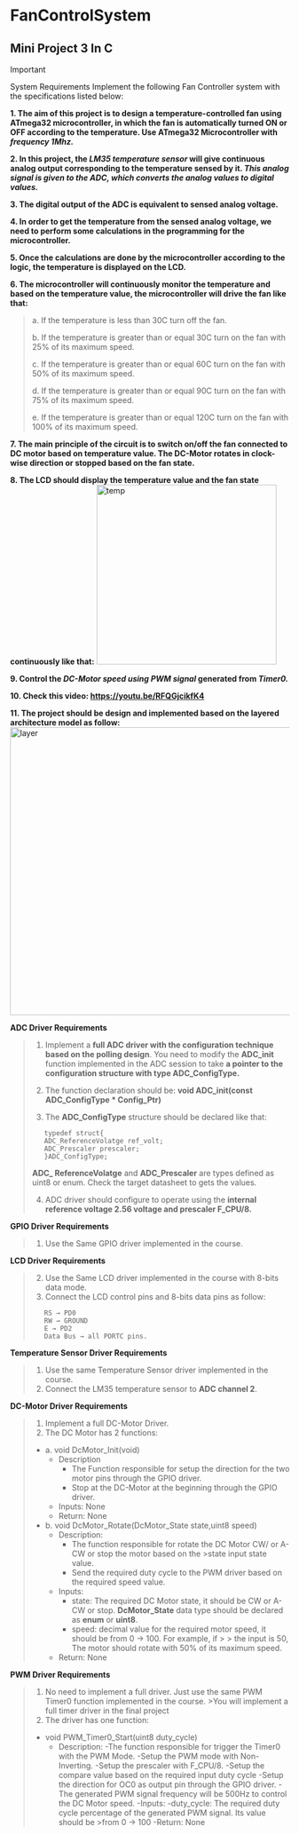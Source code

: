 # FanControlSystem
## Mini Project 3 In C 

> [!IMPORTANT]
> System Requirements
> Implement the following Fan Controller system with the specifications listed below: 

**1. The aim of this project is to design a temperature-controlled fan using ATmega32 
microcontroller, in which the fan is automatically turned ON or OFF according to the 
temperature. Use ATmega32 Microcontroller with *frequency 1Mhz.***

**2. In this project, the *LM35 temperature sensor* will give continuous analog output 
corresponding to the temperature sensed by it. *This analog signal is given to the ADC, 
which converts the analog values to digital values.***

**3. The digital output of the ADC is equivalent to sensed analog voltage.**

**4. In order to get the temperature from the sensed analog voltage, we need to perform some 
calculations in the programming for the microcontroller.**

**5. Once the calculations are done by the microcontroller according to the logic, the 
temperature is displayed on the LCD.** 

**6. The microcontroller will continuously monitor the temperature and based on the 
temperature value, the microcontroller will drive the fan like that:**
 >a. If the temperature is less than 30C turn off the fan.
 > 
 >b. If the temperature is greater than or equal 30C turn on the fan with 25% of its 
 maximum speed.
 >
 >c. If the temperature is greater than or equal 60C turn on the fan with 50% of its 
 maximum speed.
 >
 >d. If the temperature is greater than or equal 90C turn on the fan with 75% of its 
 maximum speed.
 >
 >e. If the temperature is greater than or equal 120C turn on the fan with 100% of its 
 maximum speed.
 
**7. The main principle of the circuit is to switch on/off the fan connected to DC motor based 
on temperature value. The DC-Motor rotates in clock-wise direction or stopped based on 
the fan state.**

**8. The LCD should display the temperature value and the fan state continuously like 
that:**
<img width="324" alt="temp" src="https://github.com/NouranAhmedk/FanControlSystem/assets/105202599/6009a923-201c-4e3e-b0c9-1a53fb749584">

**9. Control the *DC-Motor speed using PWM signal* generated from *Timer0.***

**10. Check this video: https://youtu.be/RFQGjcikfK4**

**11. The project should be design and implemented based on the layered architecture 
model as follow:**
<img width="519" alt="layer" src="https://github.com/NouranAhmedk/FanControlSystem/assets/105202599/8357daa2-89ba-4105-a428-25e49cda18f3">

**ADC Driver Requirements**
>1. Implement a **full ADC driver with the configuration technique based on the polling
>design**. You need to modify the **ADC_init** function implemented in the ADC session to 
>take **a pointer to the configuration structure with type ADC_ConfigType.**
>
>2. The function declaration should be:
>   **void ADC_init(const ADC_ConfigType * Config_Ptr)**
>
>3. The **ADC_ConfigType** structure should be declared like that:
>
>```
>    typedef struct{
>    ADC_ReferenceVolatge ref_volt;
>    ADC_Prescaler prescaler;
>    }ADC_ConfigType;
>```
>    **ADC_ ReferenceVolatge** and **ADC_Prescaler** are types defined as uint8 or enum.
>    Check the target datasheet to gets the values.
>
>4. ADC driver should configure to operate using the **internal reference voltage 2.56 
>voltage and prescaler F_CPU/8.**


**GPIO Driver Requirements**
>1. Use the Same GPIO driver implemented in the course.

**LCD Driver Requirements**
>2. Use the Same LCD driver implemented in the course with 8-bits data mode.
>3. Connect the LCD control pins and 8-bits data pins as follow:
> ```
>    RS → PD0
>    RW → GROUND
>    E → PD2
>    Data Bus → all PORTC pins.
> ```

**Temperature Sensor Driver Requirements**
> 1. Use the same Temperature Sensor driver implemented in the course.
> 2. Connect the LM35 temperature sensor to **ADC channel 2**.

**DC-Motor Driver Requirements**
>1. Implement a full DC-Motor Driver.
>2. The DC Motor has 2 functions:
>  - a. void DcMotor_Init(void)
>     - Description
>       - The Function responsible for setup the direction for the two motor pins through the GPIO driver. 
>       - Stop at the DC-Motor at the beginning through the GPIO driver.
>     - Inputs: None
>     - Return: None
>  - b. void DcMotor_Rotate(DcMotor_State state,uint8 speed)
>     - Description:
>       - The function responsible for rotate the DC Motor CW/ or A-CW or stop the motor based on the >state input state value.
>       - Send the required duty cycle to the PWM driver based on the required speed value.
>     - Inputs:
>       - state: The required DC Motor state, it should be CW or A-CW or stop.
>         **DcMotor_State** data type should be declared as **enum** or **uint8**.
>       - speed: decimal value for the required motor speed, it should be from 0 → 100. For example, if > >         the input is 50, The motor should rotate with 50% of its maximum speed.
>     - Return: None


**PWM Driver Requirements**
>1. No need to implement a full driver. Just use the same PWM Timer0 function implemented in the course. >You will implement a full timer driver in the final project 
>2. The driver has one function:
>  - void PWM_Timer0_Start(uint8 duty_cycle)
>    - Description:
>       -The function responsible for trigger the Timer0 with the PWM Mode.
>       -Setup the PWM mode with Non-Inverting.
>       -Setup the prescaler with F_CPU/8.
>       -Setup the compare value based on the required input duty cycle
>       -Setup the direction for OC0 as output pin through the GPIO driver.
>       -The generated PWM signal frequency will be 500Hz to control the DC Motor speed.
>   -Inputs:
>       -duty_cycle: The required duty cycle percentage of the generated PWM signal. Its value should be >from 0 → 100
>   -Return: None
